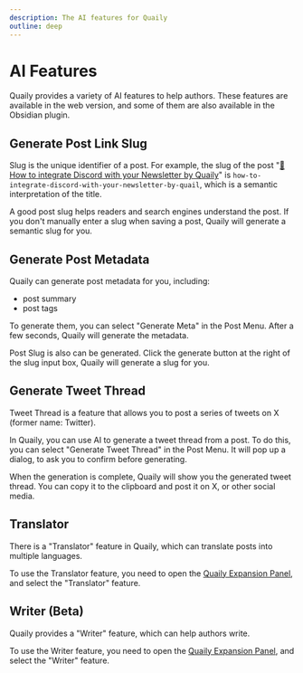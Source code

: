 ```yaml
---
description: The AI features for Quaily
outline: deep
---
```


# AI Features

Quaily provides a variety of AI features to help authors. These features are available in the web version, and some of them are also available in the Obsidian plugin.

## Generate Post Link Slug

Slug is the unique identifier of a post. For example, the slug of the post "[🚚 How to integrate Discord with your Newsletter by Quaily](https://quaily.com/blog/p/how-to-integrate-discord-with-your-newsletter-by-quail)" is `how-to-integrate-discord-with-your-newsletter-by-quail`, which is a semantic interpretation of the title.

A good post slug helps readers and search engines understand the post. If you don't manually enter a slug when saving a post, Quaily will generate a semantic slug for you.

## Generate Post Metadata

Quaily can generate post metadata for you, including:

- post summary
- post tags

To generate them, you can select "Generate Meta" in the Post Menu. After a few seconds, Quaily will generate the metadata.

Post Slug is also can be generated. Click the generate button at the right of the slug input box, Quaily will generate a slug for you.

## Generate Tweet Thread

Tweet Thread is a feature that allows you to post a series of tweets on X (former name: Twitter).

In Quaily, you can use AI to generate a tweet thread from a post. To do this, you can select "Generate Tweet Thread" in the Post Menu. It will pop up a dialog, to ask you to confirm before generating.

When the generation is complete, Quaily will show you the generated tweet thread. You can copy it to the clipboard and post it on X, or other social media.

## Translator

There is a "Translator" feature in Quaily, which can translate posts into multiple languages.

To use the Translator feature, you need to open the [Quaily Expansion Panel](https://quaily.com/blog/p/better-writing-experiences), and select the "Translator" feature.

## Writer (Beta)

Quaily provides a "Writer" feature, which can help authors write.

To use the Writer feature, you need to open the [Quaily Expansion Panel](https://quaily.com/blog/p/better-writing-experiences), and select the "Writer" feature.

